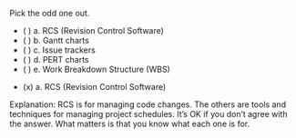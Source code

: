 <panel header=":lock::key: Pick the odd one out.">

<panel header="%%Prerequisites%%" expandable expanded>
  <dynamic-panel src="../../revisionControl/what/full.md" boilerplate header="Revision Control: What" />
  <dynamic-panel src="../../projectPlanning/ganttCharts/full.md" boilerplate header="Project Planning: Gantt Charts" />
  <dynamic-panel src="../../projectPlanning/issueTrackers/full.md" boilerplate header="Project Planning: Issue Trackers" />
  <dynamic-panel src="../../projectPlanning/pertCharts/full.md" boilerplate header="Project Planning: PERT Charts" />
  <dynamic-panel src="../../projectPlanning/workBreakdownStructure/full.md" boilerplate header="Project Planning: Work Breakdown Structure" />
</panel>

<p/>

<question>
Pick the odd one out.

- ( ) a. RCS (Revision Control Software)
- ( ) b. Gantt charts
- ( ) c. Issue trackers
- ( ) d. PERT charts
- ( ) e. Work Breakdown Structure (WBS)

<div slot="answer">

- (x) a. RCS (Revision Control Software)

Explanation: RCS is for managing code changes. The others are tools and techniques for managing project schedules. It’s OK if you don’t agree with the answer. What matters is that you know what each one is for.

</div>
</question>
</panel>
